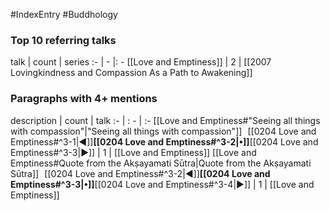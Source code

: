 #IndexEntry #Buddhology

### Top 10 referring talks
talk | count | series
:- | - |: -
[[Love and Emptiness]] | 2 | [[2007 Lovingkindness and Compassion As a Path to Awakening]]

### Paragraphs with 4+ mentions
description | count | talk
:- | : - | :-
[[Love and Emptiness#"Seeing all things with compassion"\|"Seeing all things with compassion"]] &nbsp;&nbsp;[[0204 Love and Emptiness#^3-1\|◀]]**[[0204 Love and Emptiness#^3-2\|•]]**[[0204 Love and Emptiness#^3-3\|▶]] | 1 | [[Love and Emptiness]]
[[Love and Emptiness#Quote from the Akṣayamati Sūtra\|Quote from the Akṣayamati Sūtra]] &nbsp;&nbsp;[[0204 Love and Emptiness#^3-2\|◀]]**[[0204 Love and Emptiness#^3-3\|•]]**[[0204 Love and Emptiness#^3-4\|▶]] | 1 | [[Love and Emptiness]]

